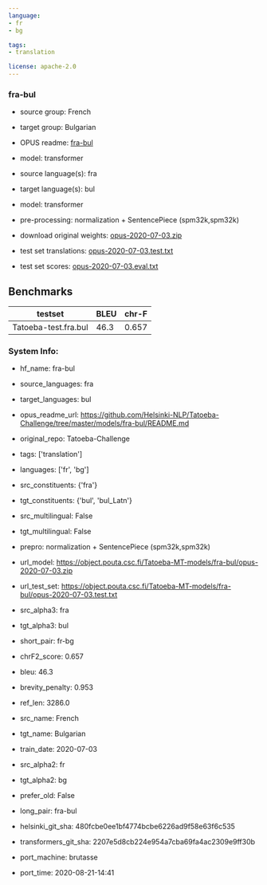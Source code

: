 ```yaml
---
language: 
- fr
- bg

tags:
- translation

license: apache-2.0
---
```


### fra-bul

* source group: French 
* target group: Bulgarian 
*  OPUS readme: [fra-bul](https://github.com/Helsinki-NLP/Tatoeba-Challenge/tree/master/models/fra-bul/README.md)

*  model: transformer
* source language(s): fra
* target language(s): bul
* model: transformer
* pre-processing: normalization + SentencePiece (spm32k,spm32k)
* download original weights: [opus-2020-07-03.zip](https://object.pouta.csc.fi/Tatoeba-MT-models/fra-bul/opus-2020-07-03.zip)
* test set translations: [opus-2020-07-03.test.txt](https://object.pouta.csc.fi/Tatoeba-MT-models/fra-bul/opus-2020-07-03.test.txt)
* test set scores: [opus-2020-07-03.eval.txt](https://object.pouta.csc.fi/Tatoeba-MT-models/fra-bul/opus-2020-07-03.eval.txt)

## Benchmarks

| testset               | BLEU  | chr-F |
|-----------------------|-------|-------|
| Tatoeba-test.fra.bul 	| 46.3 	| 0.657 |


### System Info: 
- hf_name: fra-bul

- source_languages: fra

- target_languages: bul

- opus_readme_url: https://github.com/Helsinki-NLP/Tatoeba-Challenge/tree/master/models/fra-bul/README.md

- original_repo: Tatoeba-Challenge

- tags: ['translation']

- languages: ['fr', 'bg']

- src_constituents: {'fra'}

- tgt_constituents: {'bul', 'bul_Latn'}

- src_multilingual: False

- tgt_multilingual: False

- prepro:  normalization + SentencePiece (spm32k,spm32k)

- url_model: https://object.pouta.csc.fi/Tatoeba-MT-models/fra-bul/opus-2020-07-03.zip

- url_test_set: https://object.pouta.csc.fi/Tatoeba-MT-models/fra-bul/opus-2020-07-03.test.txt

- src_alpha3: fra

- tgt_alpha3: bul

- short_pair: fr-bg

- chrF2_score: 0.657

- bleu: 46.3

- brevity_penalty: 0.953

- ref_len: 3286.0

- src_name: French

- tgt_name: Bulgarian

- train_date: 2020-07-03

- src_alpha2: fr

- tgt_alpha2: bg

- prefer_old: False

- long_pair: fra-bul

- helsinki_git_sha: 480fcbe0ee1bf4774bcbe6226ad9f58e63f6c535

- transformers_git_sha: 2207e5d8cb224e954a7cba69fa4ac2309e9ff30b

- port_machine: brutasse

- port_time: 2020-08-21-14:41